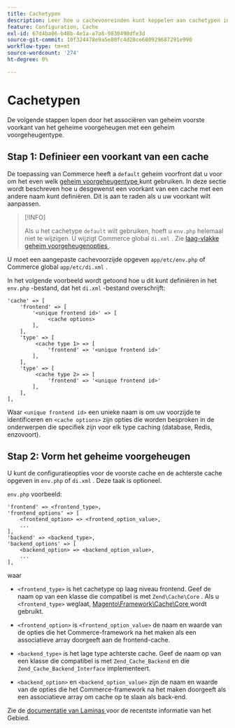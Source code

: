 ```yaml
---
title: Cachetypen
description: Leer hoe u cachevooreinden kunt koppelen aan cachetypen in Adobe Commerce. Detecteer de configuratie en beheertechnieken van de cache.
feature: Configuration, Cache
exl-id: 67d4ba06-b48b-4e1a-a7a8-9830490dfe3d
source-git-commit: 10f324478e9a5e80fc4d28ce680929687291e990
workflow-type: tm+mt
source-wordcount: '274'
ht-degree: 0%

---
```


# Cachetypen

De volgende stappen lopen door het associëren van geheim voorste voorkant van het geheime voorgeheugen met een geheim voorgeheugentype.

## Stap 1: Definieer een voorkant van een cache

De toepassing van Commerce heeft a `default` geheim voorfront dat u voor om het even welk [ geheim voorgeheugentype ](../cli/manage-cache.md#clean-and-flush-cache-types) kunt gebruiken. In deze sectie wordt beschreven hoe u desgewenst een voorkant van een cache met een andere naam kunt definiëren. Dit is aan te raden als u uw voorkant wilt aanpassen.

>[!INFO]
>
>Als u het cachetype `default` wilt gebruiken, hoeft u `env.php` helemaal niet te wijzigen. U wijzigt Commerce global `di.xml` . Zie [ laag-vlakke geheim voorgeheugenopties ](cache-options.md).

U moet een aangepaste cachevoorzijde opgeven `app/etc/env.php` of Commerce global `app/etc/di.xml` .

In het volgende voorbeeld wordt getoond hoe u dit kunt definiëren in het `env.php` -bestand, dat het `di.xml` -bestand overschrijft:

```php?start_inline=1
'cache' => [
    'frontend' => [
        '<unique frontend id>' => [
             <cache options>
        ],
    ],
    'type' => [
         <cache type 1> => [
             'frontend' => '<unique frontend id>'
        ],
    ],
    'type' => [
         <cache type 2> => [
             'frontend' => '<unique frontend id>'
        ],
    ],
],
```

Waar `<unique frontend id>` een unieke naam is om uw voorzijde te identificeren en `<cache options>` zijn opties die worden besproken in de onderwerpen die specifiek zijn voor elk type caching (database, Redis, enzovoort).

## Stap 2: Vorm het geheime voorgeheugen

U kunt de configuratieopties voor de voorste cache en de achterste cache opgeven in `env.php` of `di.xml` . Deze taak is optioneel.

`env.php` voorbeeld:

```php?start_inline=1
'frontend' => <frontend_type>,
'frontend_options' => [
    <frontend_option> => <frontend_option_value>,
    ...
],
'backend' => <backend_type>,
'backend_options' => [
    <backend_option> => <backend_option_value>,
    ...
],
```

waar

- `<frontend_type>` is het cachetype op laag niveau frontend. Geef de naam op van een klasse die compatibel is met `Zend\Cache\Core` .
Als u `<frontend_type>` weglaat, [ Magento\Framework\Cache\Core ](https://github.com/magento/magento2/blob/2.4/lib/internal/Magento/Framework/Cache/Core.php) wordt gebruikt.

- `<frontend_option>` is `<frontend_option_value>` de naam en waarde van de opties die het Commerce-framework na het maken als een associatieve array doorgeeft aan de frontend-cache.
- `<backend_type>` is het lage type achterste cache. Geef de naam op van een klasse die compatibel is met `Zend_Cache_Backend` en die `Zend_Cache_Backend_Interface` implementeert.
- `<backend_option>` en `<backend_option_value>` zijn de naam en waarde van de opties die het Commerce-framework na het maken doorgeeft als een associatieve array om cache op te slaan als back-end.

Zie de [ documentatie van Laminas ](https://docs.laminas.dev/) voor de recentste informatie van het Gebied.

